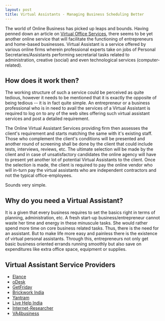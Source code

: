```yaml
---
layout: post
title: Virtual Assistants - Managing Business Scheduling Better
---
```


The world of Online Business has picked up leaps and bounds. Having penned down an article on <a href="http://brajeshwar.wpengine.com/2010/virtual-office-services-on-a-high/">Virtual Office Services</a>, there seems to be yet another online service that will facilitate the functioning of entrepreneurs and home-based businesses. Virtual Assistant is a service offered by various online firms wherein professional experts take on jobs of Personal Secretaries/Assistants performing secretarial tasks related to administration, creative (social) and even technological services (computer-related).

## How does it work then?

The working structure of such a service could be perceived as quite tedious, however it needs to be mentioned that it is exactly the opposite of being tedious -- it is in fact quite simple. An entrepreneur or a business professional who is in need to avail the services of a Virtual Assistant is required to log on to any of the web sites offering such virtual assistant services and post a detailed requirement.

The Online Virtual Assistant Services providing firm then assesses the client's requirement and starts matching the same with it's existing staff. Those who complement the client's conditions will be presented and another round of screening shall be done by the client that could include tests, interviews, reviews, etc. The ultimate selection will be made by the client and in case of unsatisfactory candidates the online agency will have to present yet another lot of potential Virtual Assistants to the client. Once the selection is made, the client is required to pay the online vendor who will in-turn pay the virtual assistants who are independent contractors and not the typical office-employees. 

Sounds very simple. 

## Why do you need a Virtual Assistant?

It is a given that every business requires to set the basics right in terms of planning, administration, etc. A fresh start-up business/entrepreneur cannot waste her time and energy in these minuscule tasks. She would rather spend more time on core business related tasks. Thus, there is the need for an assistant. But to make life more easy and painless there is the existence of virtual personal assistants. Through this, entrepreneurs not only get basic business oriented errands running smoothly but also save on expenditures like extra office space, equipment or supplies.

## Virtual Assistant Service Providers

- <a href="http://www.elance.com/">Elance</a>
- <a href="http://www.odesk.com/">oDesk</a>
- <a href="http://getfriday.com/">GetFriday</a>
- <a href="http://www.brickworkindia.com/">Brickwork India</a>
- <a href="http://virtual-assistants.outsourcing-services-india.com/services.php">Yantram</a>
- <a href="http://www.livehelpindia.com/dedicated-24-7-virtual-staffing.html">Live Help India</a>
- <a href="http://www.internet-researcher.com/vaservices.html">Internet-Researcher</a>
- <a href="http://www.va4marketing.com/">VA4business</a>
